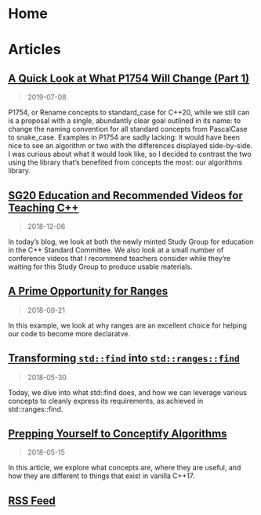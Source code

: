 # Home

# Articles

## [A Quick Look at What P1754 Will Change (Part 1)](https://www.cjdb.com.au/p1754-changes-part-1)

> 2019-07-08

P1754, or Rename concepts to standard_case for C++20, while we still can is a proposal with a
single, abundantly clear goal outlined in its name: to change the naming convention for all standard
concepts from PascalCase to snake_case. Examples in P1754 are sadly lacking: it would have been nice
to see an algorithm or two with the differences displayed side-by-side. I was curious about what it
would look like, so I decided to contrast the two using the library that’s benefited from concepts
the most: our algorithms library.

## [SG20 Education and Recommended Videos for Teaching C++](https://www.cjdb.com.au/sg20-and-videos)

> 2018-12-06

In today’s blog, we look at both the newly minted Study Group for education in the C++ Standard
Committee. We also look at a small number of conference videos that I recommend teachers consider
while they’re waiting for this Study Group to produce usable materials.

## [A Prime Opportunity for Ranges](https://www.cjdb.com.au/a-prime-opportunity-for-ranges)

> 2018-09-21

In this example, we look at why ranges are an excellent choice for helping our code to become more
declaratve.

## [Transforming `std::find` into `std::ranges::find`](https://www.cjdb.com.au/transforming-std-find-into-std-ranges-find)

> 2018-05-30

Today, we dive into what std::find does, and how we can leverage various concepts to cleanly express
its requirements, as achieved in std::ranges::find.

## [Prepping Yourself to Conceptify Algorithms](https://www.cjdb.com.au/blog/2018/05/15/prepping-yourself-to-conceptify-algorithms)

> 2018-05-15

In this article, we explore what concepts are, where they are useful, and how they are different to
things that exist in vanilla C++17.

## [RSS Feed](https://www.cjdb.com.au/feed.xml)
